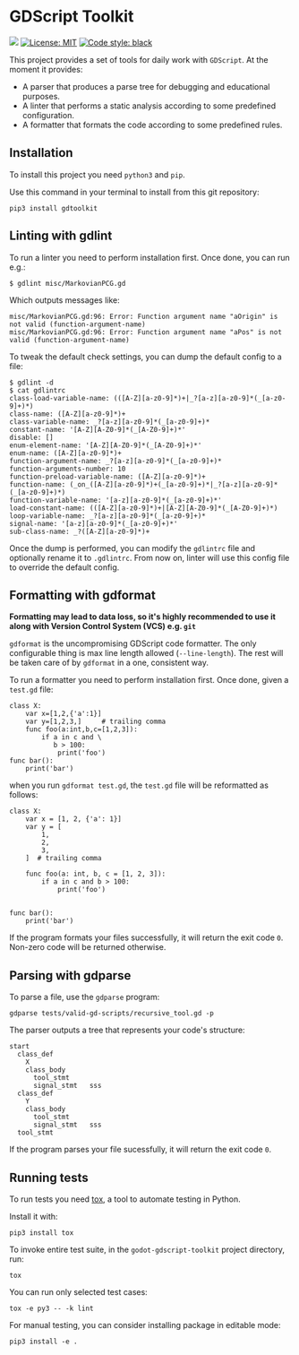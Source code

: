 # GDScript Toolkit
[![](https://travis-ci.com/Scony/godot-gdscript-toolkit.svg?branch=master)](https://travis-ci.com/Scony/godot-gdscript-toolkit)
[![License: MIT](https://img.shields.io/badge/License-MIT-yellow.svg)](https://opensource.org/licenses/MIT)
[![Code style: black](https://img.shields.io/badge/code%20style-black-000000.svg)](https://github.com/psf/black)

This project provides a set of tools for daily work with `GDScript`. At the moment it provides:

- A parser that produces a parse tree for debugging and educational purposes.
- A linter that performs a static analysis according to some predefined configuration.
- A formatter that formats the code according to some predefined rules.

## Installation

To install this project you need `python3` and `pip`. 

Use this command in your terminal to install from this git repository:

```
pip3 install gdtoolkit
```

## Linting with gdlint

To run a linter you need to perform installation first. Once done, you can run e.g.:

```
$ gdlint misc/MarkovianPCG.gd
```

Which outputs messages like:

```
misc/MarkovianPCG.gd:96: Error: Function argument name "aOrigin" is not valid (function-argument-name)
misc/MarkovianPCG.gd:96: Error: Function argument name "aPos" is not valid (function-argument-name)
```

To tweak the default check settings, you can dump the default config to a file:

```
$ gdlint -d
$ cat gdlintrc
class-load-variable-name: (([A-Z][a-z0-9]*)+|_?[a-z][a-z0-9]*(_[a-z0-9]+)*)
class-name: ([A-Z][a-z0-9]*)+
class-variable-name: _?[a-z][a-z0-9]*(_[a-z0-9]+)*
constant-name: '[A-Z][A-Z0-9]*(_[A-Z0-9]+)*'
disable: []
enum-element-name: '[A-Z][A-Z0-9]*(_[A-Z0-9]+)*'
enum-name: ([A-Z][a-z0-9]*)+
function-argument-name: _?[a-z][a-z0-9]*(_[a-z0-9]+)*
function-arguments-number: 10
function-preload-variable-name: ([A-Z][a-z0-9]*)+
function-name: (_on_([A-Z][a-z0-9]*)+(_[a-z0-9]+)*|_?[a-z][a-z0-9]*(_[a-z0-9]+)*)
function-variable-name: '[a-z][a-z0-9]*(_[a-z0-9]+)*'
load-constant-name: (([A-Z][a-z0-9]*)+|[A-Z][A-Z0-9]*(_[A-Z0-9]+)*)
loop-variable-name: _?[a-z][a-z0-9]*(_[a-z0-9]+)*
signal-name: '[a-z][a-z0-9]*(_[a-z0-9]+)*'
sub-class-name: _?([A-Z][a-z0-9]*)+
```

Once the dump is performed, you can modify the `gdlintrc` file and optionally rename it to `.gdlintrc`.
From now on, linter will use this config file to override the default config.

## Formatting with gdformat

**Formatting may lead to data loss, so it's highly recommended to use it along with Version Control System (VCS) e.g. `git`**

`gdformat` is the uncompromising GDScript code formatter. The only configurable thing is max line length allowed (`--line-length`). The rest will be taken care of by `gdformat` in a one, consistent way.

To run a formatter you need to perform installation first. Once done, given a `test.gd` file:

```
class X:
	var x=[1,2,{'a':1}]
	var y=[1,2,3,]     # trailing comma
	func foo(a:int,b,c=[1,2,3]):
		if a in c and \
		   b > 100:
			print('foo')
func bar():
	print('bar')
```

when you run `gdformat test.gd`, the `test.gd` file will be reformatted as follows:

```
class X:
	var x = [1, 2, {'a': 1}]
	var y = [
		1,
		2,
		3,
	]  # trailing comma

	func foo(a: int, b, c = [1, 2, 3]):
		if a in c and b > 100:
			print('foo')


func bar():
	print('bar')
```

If the program formats your files successfully, it will return the exit code `0`. Non-zero code will be returned otherwise.

## Parsing with gdparse

To parse a file, use the `gdparse` program:

```
gdparse tests/valid-gd-scripts/recursive_tool.gd -p
```

The parser outputs a tree that represents your code's structure:

```
start
  class_def
    X
    class_body
      tool_stmt
      signal_stmt	sss
  class_def
    Y
    class_body
      tool_stmt
      signal_stmt	sss
  tool_stmt
```

If the program parses your file sucessfully, it will return the exit code `0`.

## Running tests

To run tests you need [tox](https://tox.readthedocs.io/en/latest/), a tool to automate testing in Python.

Install it with:

```
pip3 install tox
```

To invoke entire test suite, in the `godot-gdscript-toolkit` project directory, run:

```
tox
```

You can run only selected test cases:

```
tox -e py3 -- -k lint
```

For manual testing, you can consider installing package in editable mode:

```
pip3 install -e .
```
